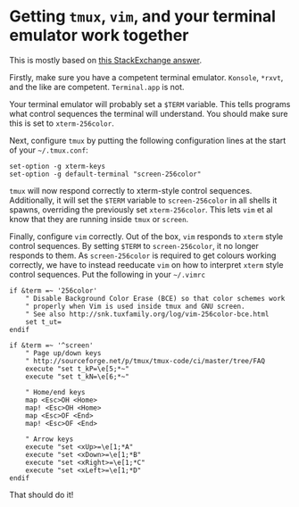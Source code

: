 Getting `tmux`, `vim`, and your terminal emulator work together
===========================================================

This is mostly based on [this StackExchange answer](http://unix.stackexchange.com/a/34723).

Firstly, make sure you have a competent terminal emulator.
`Konsole`, `*rxvt`, and the like are competent. `Terminal.app` is not.

Your terminal emulator will probably set a `$TERM` variable.
This tells programs what control sequences the terminal will understand.
You should make sure this is set to `xterm-256color`.

Next, configure `tmux` by putting the following configuration lines at the
start of your `~/.tmux.conf`:

    set-option -g xterm-keys
    set-option -g default-terminal "screen-256color"

`tmux` will now respond correctly to xterm-style control sequences.
Additionally, it will set the `$TERM` variable to `screen-256color` in all shells it spawns,
overriding the previously set `xterm-256color`.
This lets `vim` et al know that they are running inside `tmux` or `screen`.

Finally, configure `vim` correctly.
Out of the box, `vim` responds to `xterm` style control sequences.
By setting `$TERM` to `screen-256color`, it no longer responds to them.
As `screen-256color` is required to get colours working correctly,
we have to instead reeducate `vim` on how to interpret `xterm` style control sequences.
Put the following in your `~/.vimrc`

    if &term =~ '256color'
        " Disable Background Color Erase (BCE) so that color schemes work
        " properly when Vim is used inside tmux and GNU screen.
        " See also http://snk.tuxfamily.org/log/vim-256color-bce.html
        set t_ut=
    endif

    if &term =~ '^screen'
        " Page up/down keys
        " http://sourceforge.net/p/tmux/tmux-code/ci/master/tree/FAQ
        execute "set t_kP=\e[5;*~"
        execute "set t_kN=\e[6;*~"

        " Home/end keys
        map <Esc>OH <Home>
        map! <Esc>OH <Home>
        map <Esc>OF <End>
        map! <Esc>OF <End>

        " Arrow keys
        execute "set <xUp>=\e[1;*A"
        execute "set <xDown>=\e[1;*B"
        execute "set <xRight>=\e[1;*C"
        execute "set <xLeft>=\e[1;*D"
    endif

That should do it!
